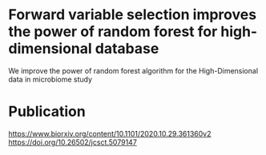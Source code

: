# Forward variable selection improves the power of random forest for high- dimensional database
We improve the power of random forest algorithm for the High-Dimensional data in microbiome study

# Publication
https://www.biorxiv.org/content/10.1101/2020.10.29.361360v2
https://doi.org/10.26502/jcsct.5079147
